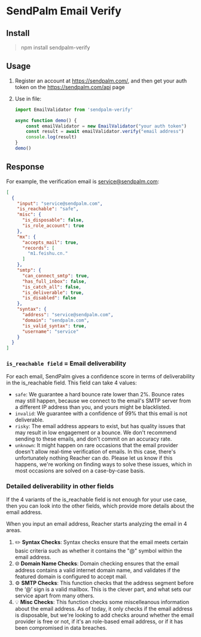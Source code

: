 # SendPalm Email Verify

## Install

> npm install sendpalm-verify

## Usage

1. Register an account at https://sendpalm.com/, and then get your auth token on the https://sendpalm.com/api page

2. Use in file:

   ```javascript
   import EmailValidator from 'sendpalm-verify'
   
   async function demo() {
       const emailValidator = new EmailValidator("your auth token")
       const result = await emailValidator.verify("email address")
       console.log(result)
   }
   demo()
   ```

   

## Response

For example, the verification email is service@sendpalm.com:

```json
[
  {
    "input": "service@sendpalm.com",
    "is_reachable": "safe",
    "misc": {
      "is_disposable": false,
      "is_role_account": true
    },
    "mx": {
      "accepts_mail": true,
      "records": [
        "m1.feishu.cn."
      ]
    },
    "smtp": {
      "can_connect_smtp": true,
      "has_full_inbox": false,
      "is_catch_all": false,
      "is_deliverable": true,
      "is_disabled": false
    },
    "syntax": {
      "address": "service@sendpalm.com",
      "domain": "sendpalm.com",
      "is_valid_syntax": true,
      "username": "service"
    }
  }
]
```

### `is_reachable field` = Email deliverability

For each email, SendPalm gives a confidence score in terms of deliverability in the is_reachable field. This field can take 4 values:

- `safe`: We guarantee a hard bounce rate lower than 2%. Bounce rates may still happen, because we connect to the email's SMTP server from a different IP address than you, and yours might be blacklisted.
- `invalid`: We guarantee with a confidence of 99% that this email is not deliverable.
- `risky`: The email address appears to exist, but has quality issues that may result in low engagement or a bounce. We don't recommend sending to these emails, and don't commit on an accuracy rate.
- `unknown`: It might happen on rare occasions that the email provider doesn't allow real-time verification of emails. In this case, there's unfortunately nothing Reacher can do. Please let us know if this happens, we're working on finding ways to solve these issues, which in most occasions are solved on a case-by-case basis.

### Detailed deliverability in other fields

If the 4 variants of the is_reachable field is not enough for your use case, then you can look into the other fields, which provide more details about the email address.

When you input an email address, Reacher starts analyzing the email in 4 areas.

1. ✏️ **Syntax Checks**: Syntax checks ensure that the email meets certain basic criteria such as whether it contains the "@" symbol within the email address.
2. 🌐 **Domain Name Checks**: Domain checking ensures that the email address contains a valid internet domain name, and validates if the featured domain is configured to accept mail.
3. ⚙️ **SMTP Checks**: This function checks that the address segment before the ‘@’ sign is a valid mailbox. This is the clever part, and what sets our service apart from many others.
4. 💡 **Misc Checks**: This function checks some miscelleanous information about the email address. As of today, it only checks if the email address is disposable, but we're looking to add checks around whether the email provider is free or not, if it's an role-based email address, or if it has been compromised in data breaches.
